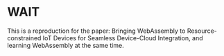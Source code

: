 # WAIT

This is a reproduction for the paper: Bringing WebAssembly to Resource-constrained IoT Devices for
Seamless Device-Cloud Integration, and learning WebAssembly at the same time.
